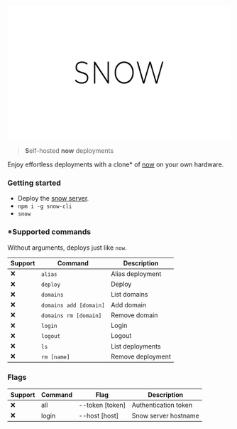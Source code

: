 <div align="center">
  <img height="300" src="./logo.svg">
</div>

> **S**elf-hosted **now** deployments

Enjoy effortless deployments with a clone* of [now](https://github.com/zeit/now-cli) on your own hardware.

### Getting started

- Deploy the [snow server]().
- `npm i -g snow-cli`
- `snow`

### *Supported commands

Without arguments, deploys just like `now`.

| Support | Command                | Description       |
|---------|------------------------|-------------------|
| :x:     | `alias`                | Alias deployment  |
| :x:     | `deploy`               | Deploy            |
| :x:     | `domains`              | List domains      |
| :x:     | `domains add [domain]` | Add domain        |
| :x:     | `domains rm [domain]`  | Remove domain     |
| :x:     | `login`                | Login             |
| :x:     | `logout`               | Logout            |
| :x:     | `ls`                   | List deployments  |
| :x:     | `rm [name]`            | Remove deployment |

### Flags

| Support | Command | Flag            | Description          |
|---------|---------|-----------------|----------------------|
| :x:     | all     | --token [token] | Authentication token |
| :x:     | login   | --host [host]   | Snow server hostname |